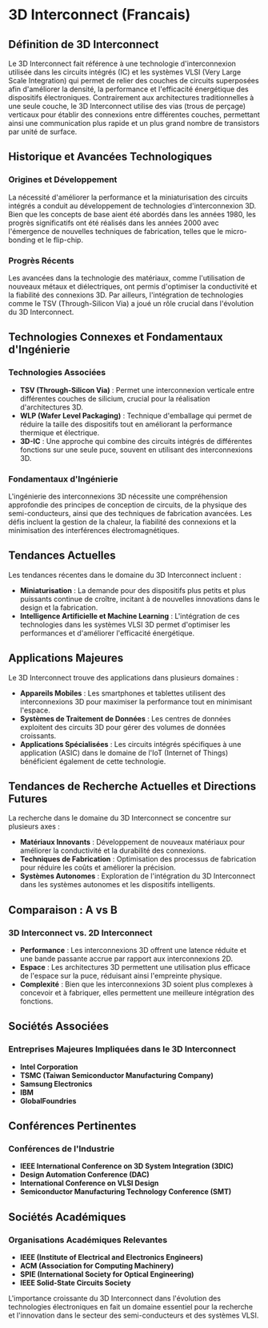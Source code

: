 # 3D Interconnect (Francais)

## Définition de 3D Interconnect

Le 3D Interconnect fait référence à une technologie d'interconnexion utilisée dans les circuits intégrés (IC) et les systèmes VLSI (Very Large Scale Integration) qui permet de relier des couches de circuits superposées afin d'améliorer la densité, la performance et l'efficacité énergétique des dispositifs électroniques. Contrairement aux architectures traditionnelles à une seule couche, le 3D Interconnect utilise des vias (trous de perçage) verticaux pour établir des connexions entre différentes couches, permettant ainsi une communication plus rapide et un plus grand nombre de transistors par unité de surface.

## Historique et Avancées Technologiques

### Origines et Développement

La nécessité d'améliorer la performance et la miniaturisation des circuits intégrés a conduit au développement de technologies d'interconnexion 3D. Bien que les concepts de base aient été abordés dans les années 1980, les progrès significatifs ont été réalisés dans les années 2000 avec l'émergence de nouvelles techniques de fabrication, telles que le micro-bonding et le flip-chip.

### Progrès Récents

Les avancées dans la technologie des matériaux, comme l'utilisation de nouveaux métaux et diélectriques, ont permis d'optimiser la conductivité et la fiabilité des connexions 3D. Par ailleurs, l'intégration de technologies comme le TSV (Through-Silicon Via) a joué un rôle crucial dans l'évolution du 3D Interconnect.

## Technologies Connexes et Fondamentaux d'Ingénierie

### Technologies Associées

- **TSV (Through-Silicon Via)** : Permet une interconnexion verticale entre différentes couches de silicium, crucial pour la réalisation d'architectures 3D.
- **WLP (Wafer Level Packaging)** : Technique d'emballage qui permet de réduire la taille des dispositifs tout en améliorant la performance thermique et électrique.
- **3D-IC** : Une approche qui combine des circuits intégrés de différentes fonctions sur une seule puce, souvent en utilisant des interconnexions 3D.

### Fondamentaux d'Ingénierie

L'ingénierie des interconnexions 3D nécessite une compréhension approfondie des principes de conception de circuits, de la physique des semi-conducteurs, ainsi que des techniques de fabrication avancées. Les défis incluent la gestion de la chaleur, la fiabilité des connexions et la minimisation des interférences électromagnétiques.

## Tendances Actuelles

Les tendances récentes dans le domaine du 3D Interconnect incluent :

- **Miniaturisation** : La demande pour des dispositifs plus petits et plus puissants continue de croître, incitant à de nouvelles innovations dans le design et la fabrication.
- **Intelligence Artificielle et Machine Learning** : L'intégration de ces technologies dans les systèmes VLSI 3D permet d'optimiser les performances et d'améliorer l'efficacité énergétique.

## Applications Majeures

Le 3D Interconnect trouve des applications dans plusieurs domaines :

- **Appareils Mobiles** : Les smartphones et tablettes utilisent des interconnexions 3D pour maximiser la performance tout en minimisant l'espace.
- **Systèmes de Traitement de Données** : Les centres de données exploitent des circuits 3D pour gérer des volumes de données croissants.
- **Applications Spécialisées** : Les circuits intégrés spécifiques à une application (ASIC) dans le domaine de l'IoT (Internet of Things) bénéficient également de cette technologie.

## Tendances de Recherche Actuelles et Directions Futures

La recherche dans le domaine du 3D Interconnect se concentre sur plusieurs axes :

- **Matériaux Innovants** : Développement de nouveaux matériaux pour améliorer la conductivité et la durabilité des connexions.
- **Techniques de Fabrication** : Optimisation des processus de fabrication pour réduire les coûts et améliorer la précision.
- **Systèmes Autonomes** : Exploration de l'intégration du 3D Interconnect dans les systèmes autonomes et les dispositifs intelligents.

## Comparaison : A vs B

### 3D Interconnect vs. 2D Interconnect

- **Performance** : Les interconnexions 3D offrent une latence réduite et une bande passante accrue par rapport aux interconnexions 2D.
- **Espace** : Les architectures 3D permettent une utilisation plus efficace de l'espace sur la puce, réduisant ainsi l'empreinte physique.
- **Complexité** : Bien que les interconnexions 3D soient plus complexes à concevoir et à fabriquer, elles permettent une meilleure intégration des fonctions.

## Sociétés Associées

### Entreprises Majeures Impliquées dans le 3D Interconnect

- **Intel Corporation**
- **TSMC (Taiwan Semiconductor Manufacturing Company)**
- **Samsung Electronics**
- **IBM**
- **GlobalFoundries**

## Conférences Pertinentes

### Conférences de l'Industrie

- **IEEE International Conference on 3D System Integration (3DIC)**
- **Design Automation Conference (DAC)**
- **International Conference on VLSI Design**
- **Semiconductor Manufacturing Technology Conference (SMT)**

## Sociétés Académiques

### Organisations Académiques Relevantes

- **IEEE (Institute of Electrical and Electronics Engineers)**
- **ACM (Association for Computing Machinery)**
- **SPIE (International Society for Optical Engineering)**
- **IEEE Solid-State Circuits Society**

L'importance croissante du 3D Interconnect dans l'évolution des technologies électroniques en fait un domaine essentiel pour la recherche et l'innovation dans le secteur des semi-conducteurs et des systèmes VLSI.